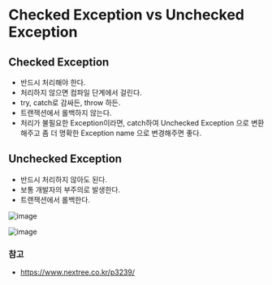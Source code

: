 # Checked Exception vs Unchecked Exception

## Checked Exception
 * 반드시 처리해야 한다.
 * 처리하지 않으면 컴파일 단계에서 걸린다.
 * try, catch로 감싸든, throw 하든.
 * 트랜잭션에서 롤백하지 않는다.
 * 처리가 불필요한 Exception이라면, catch하여 Unchecked Exception 으로 변환해주고 좀 더 명확한 Exception name 으로 변경해주면 좋다.

## Unchecked Exception
 * 반드시 처리하지 않아도 된다.
 * 보통 개발자의 부주의로 발생한다.
 * 트랜잭션에서 롤백한다.

![image](https://user-images.githubusercontent.com/48814463/210290049-e1b4dafb-2c44-4485-9b34-3612f80c095e.png)

![image](https://user-images.githubusercontent.com/48814463/210290073-f5713883-55c1-45e3-8f89-da3f43284130.png)


### 참고
 * https://www.nextree.co.kr/p3239/
